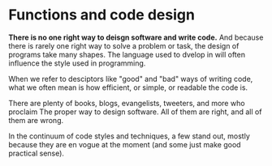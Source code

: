 # Functions and code design

**There is no one right way to deisgn software and write code.** And because there is rarely one right way to solve a problem or task, the design of programs take many shapes. The language used to dvelop in will often influence the style used in programming.

When we refer to desciptors like "good" and "bad" ways of writing code, what we often mean is how efficient, or simple, or readable the code is.

There are plenty of books, blogs, evangelists, tweeters, and more who proclaim The proper way to design software. All of them are right, and all of them are wrong.

In the continuum of code styles and techniques, a few stand out, mostly because they are en vogue at the moment (and some just make good practical sense).


